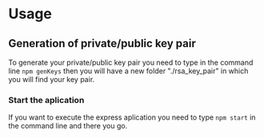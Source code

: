 # Usage
## Generation of private/public key pair 
To generate your private/public key pair you need to type in the command line `npm genKeys` then you will have a new folder "./rsa_key_pair" in which you will find your key pair.

### Start the aplication
If you want to execute the express aplication you need to type `npm start` in the command line and there you go.

